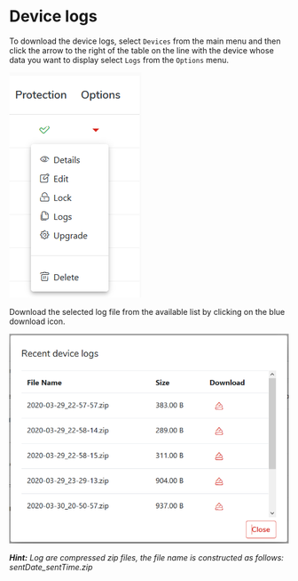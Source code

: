 # Device logs

To download the device logs, select `Devices` from the main menu and then click the arrow to the right of the table on the line with the device whose data you want to display select `Logs` from the `Options` menu.

![](../../.gitbook/assets/deviceoptions.png)

Download the selected log file from the available list by clicking on the blue download icon.

![](../../.gitbook/assets/devicelogs.png)

_**Hint:**_ _Log are compressed zip files, the file name is constructed as follows: sentDate\_sentTime.zip_

